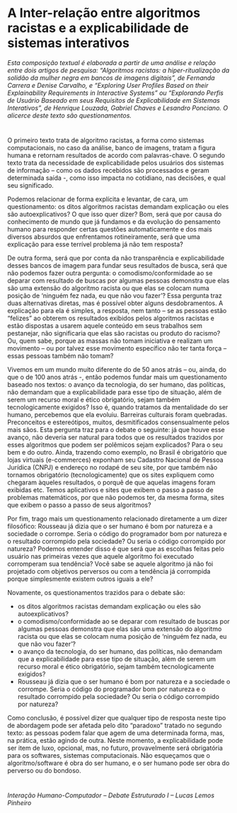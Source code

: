 # A Inter-relação entre algoritmos racistas e a explicabilidade de sistemas interativos

_Esta composição textual é elaborada a partir de uma análise e relação entre dois artigos de pesquisa: “Algoritmos racistas: a hiper-ritualização da solidão da mulher negra em bancos de imagens digitais”, de Fernanda Carrera e Denise Carvalho, e “Exploring User Profiles Based on their Explainability Requirements in Interactive Systems” ou “Explorando Perfis de Usuário Baseado em seus Requisitos de Explicabilidade em Sistemas Interativos”, de Henrique Louzada, Gabriel Chaves e Lesandro Ponciano. 
O alicerce deste texto são questionamentos._
#

O primeiro texto trata de algoritmo racistas, a forma como sistemas computacionais, no caso da análise, banco de imagens, tratam a figura humana e retornam resultados de acordo com palavras-chave. O segundo texto trata da necessidade de explicabilidade pelos usuários dos sistemas de informação – como os dados recebidos são processados e geram determinada saída -, como isso impacta no cotidiano, nas decisões, e qual seu significado. 

Podemos relacionar de forma explícita e levantar, de cara, um questionamento: os ditos algoritmos racistas demandam explicação ou eles são autoexplicativos? O que isso quer dizer? Bom, será que por causa do conhecimento de mundo que já fundamos e da evolução do pensamento humano para responder certas questões automaticamente e dos mais diversos absurdos que enfrentamos rotineiramente, será que uma explicação para esse terrível problema já não tem resposta? 

De outra forma, será que por conta da não transparência e explicabilidade desses bancos de imagem para fundar seus resultados de busca, será que não podemos fazer outra pergunta: o comodismo/conformidade ao se deparar com resultado de buscas por algumas pessoas demonstra que elas são uma extensão do algoritmo racista ou que elas se colocam numa posição de ‘ninguém fez nada, eu que não vou fazer’? Essa pergunta traz duas alternativas diretas, mas é possível obter alguns desdobramentos. A explicação para ela é simples, a resposta, nem tanto – se as pessoas estão “felizes” ao obterem os resultados exibidos pelos algoritmos racistas e estão dispostas a usarem aquele conteúdo em seus trabalhos sem pestanejar, não significaria que elas são racistas ou produto do racismo? Ou, quem sabe, porque as massas não tomam iniciativa e realizam um movimento – ou por talvez esse movimento específico não ter tanta força – essas pessoas também não tomam?

Vivemos em um mundo muito diferente do de 50 anos atrás – ou, ainda, do que o de 100 anos atrás -, então podemos fundar mais um questionamento baseado nos textos: o avanço da tecnologia, do ser humano, das políticas, não demandam que a explicabilidade para esse tipo de situação, além de serem um recurso moral e ético obrigatório, sejam também tecnologicamente exigidos? Isso é, quando tratamos da mentalidade do ser humano, percebemos que ela evoluiu. Barreiras culturais foram quebradas. Preconceitos e estereótipos, muitos, desmitificados consensualmente pelos mais sãos. Esta pergunta traz para o debate o seguinte: já que houve esse avanço, não deveria ser natural para todos que os resultados trazidos por esses algoritmos que podem ser polêmicos sejam explicados? Para o seu bem e do outro.  Ainda, trazendo como exemplo, no Brasil é obrigatório que lojas virtuais (e-commerces) exponham seu Cadastro Nacional de Pessoa Jurídica (CNPJ) e endereço no rodapé de seu site, por que também não tornamos obrigatório (tecnologicamente) que os sites expliquem como chegaram àqueles resultados, o porquê de que aquelas imagens foram exibidas etc. Temos aplicativos e sites que exibem o passo a passo de problemas matemáticos, por que não podemos ter, da mesma forma, sites que exibem o passo a passo de seus algoritmos?

Por fim, trago mais um questionamento relacionado diretamente a um dizer filosófico: Rousseau já dizia que o ser humano é bom por natureza e a sociedade o corrompe. Seria o código do programador bom por natureza e o resultado corrompido pela sociedade? Ou seria o código corrompido por natureza? Podemos entender disso é que será que as escolhas feitas pelo usuário nas primeiras vezes que aquele algoritmo foi executado corromperam sua tendência? Você sabe se aquele algoritmo já não foi projetado com objetivos perversos ou com a tendência já corrompida porque simplesmente existem outros iguais a ele?

Novamente, os questionamentos trazidos para o debate são:
* os ditos algoritmos racistas demandam explicação ou eles são autoexplicativos?
* o comodismo/conformidade ao se deparar com resultado de buscas por algumas pessoas demonstra que elas são uma extensão do algoritmo racista ou que elas se colocam numa posição de ‘ninguém fez nada, eu que não vou fazer’?
*	o avanço da tecnologia, do ser humano, das políticas, não demandam que a explicabilidade para esse tipo de situação, além de serem um recurso moral e ético obrigatório, sejam também tecnologicamente exigidos?
*	Rousseau já dizia que o ser humano é bom por natureza e a sociedade o corrompe. Seria o código do programador bom por natureza e o resultado corrompido pela sociedade? Ou seria o código corrompido por natureza?


Como conclusão, é possível dizer que qualquer tipo de resposta neste tipo de abordagem pode ser afetada pelo dito “paradoxo” tratado no segundo texto: as pessoas podem falar que agem de uma determinada forma, mas, na prática, estão agindo de outra. Neste momento, a explicabilidade pode ser item de luxo, opcional, mas, no futuro, provavelmente será obrigatória para os softwares, sistemas computacionais.
Não esqueçamos que o algoritmo/software é obra do ser humano, e o ser humano pode ser obra do perverso ou do bondoso.

#

_Interação Humano-Computador – Debate Estruturado I – Lucas Lemos Pinheiro_
